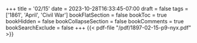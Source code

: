 +++
title = '02/15'
date = 2023-10-28T16:33:45-07:00
draft = false
tags = ['1861', 'April', 'Civil War']
bookFlatSection = false
bookToc = true
bookHidden = false
bookCollapseSection = false
bookComments = true
bookSearchExclude = false
+++
{{< pdf-file "/pdf/1897-02-15-p9-nyx.pdf" >}}